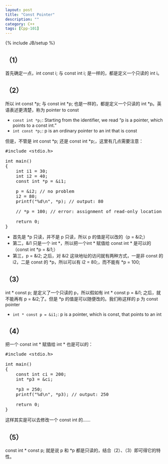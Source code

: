 ```yaml
---
layout: post
title: "Const Pointer"
description: ""
category: C++
tags: [Cpp-101]
---
```

{% include JB/setup %}

## （1）

首先确定一点，int const i; 与 const int i; 是一样的，都是定义一个只读的 int i。 

## （2）
 
所以 int const \*p; 与 const int \*p; 也是一样的，都是定义一个只读的 int \*p。英语表述更清楚，称为 pointer to const

* `const int *p;`: Starting from the identifier, we read “p is a pointer, which points to a const int.” 
* `int const *p;`: p is an ordinary pointer to an int that is const

但是，不管是 int const \*p; 还是 const int \*p;，这里有几点需要注意：

<pre class="prettyprint linenums">
#include &lt;stdio.h&gt;  
  
int main()   
{  
	int i1 = 30;  
	int i2 = 40;  
	const int *p = &i1;  
	  
	p = &i2; // no problem  
	i2 = 80;  
	printf("%d\n", *p); // output: 80  
	  
	// *p = 100; // error: assignment of read-only location  
	  
	return 0;  
} </pre>

* 首先是 \*p 只读，并不是 p 只读，所以 p 的值是可以改的（p = &i2;）
* 第二，&i1 只是一个 int \*，所以把一个int \* 赋值给 const int \* 是可以的（const int \*p = &i1;）
* 第三，p = &i2; 之后，对 &i2 这块地址的访问就有两种方式，一是非 const 的 i2，二是 const 的 \*p，所以可以有 i2 = 80;，而不能有 \*p = 100;

## （3）

int \* const p; 是定义了一个只读的 p，所以假如有 int \* const p = &i1; 之后，就不能再有 p = &i2;了。但是 \*p 的值是可以随便改的。我们称这样的 p 为 const pointer

* `int * const p = &i1;`: p is a pointer, which is const, that points to an int

## （4）

把一个 const int \* 赋值给 int \* 也是可以的：

<pre class="prettyprint linenums">
#include &lt;stdio.h&gt;  
  
int main()   
{     
	const int ci = 200;  
	int *p3 = &ci;  
	  
	*p3 = 250;  
	printf("%d\n", *p3); // output: 250  
	  
	return 0;  
} </pre>

这样其实是可以去修改一个 const int 的……  

## （5）

const int \* const p; 就是说 p 和 \*p 都是只读的，结合（2）、（3）即可得它的特性。